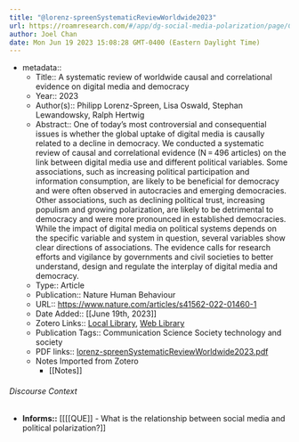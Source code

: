 ```yaml
---
title: "@lorenz-spreenSystematicReviewWorldwide2023"
url: https://roamresearch.com/#/app/dg-social-media-polarization/page/CB_X4SFL6
author: Joel Chan
date: Mon Jun 19 2023 15:08:28 GMT-0400 (Eastern Daylight Time)
---
```


- metadata::
    - Title:: A systematic review of worldwide causal and correlational evidence on digital media and democracy
    - Year:: 2023
    - Author(s):: Philipp Lorenz-Spreen, Lisa Oswald, Stephan Lewandowsky, Ralph Hertwig
    - Abstract:: One of today’s most controversial and consequential issues is whether the global uptake of digital media is causally related to a decline in democracy. We conducted a systematic review of causal and correlational evidence (N = 496 articles) on the link between digital media use and different political variables. Some associations, such as increasing political participation and information consumption, are likely to be beneficial for democracy and were often observed in autocracies and emerging democracies. Other associations, such as declining political trust, increasing populism and growing polarization, are likely to be detrimental to democracy and were more pronounced in established democracies. While the impact of digital media on political systems depends on the specific variable and system in question, several variables show clear directions of associations. The evidence calls for research efforts and vigilance by governments and civil societies to better understand, design and regulate the interplay of digital media and democracy.
    - Type:: Article
    - Publication:: Nature Human Behaviour
    - URL:: https://www.nature.com/articles/s41562-022-01460-1
    - Date Added:: [[June 19th, 2023]]
    - Zotero Links:: [Local Library](zotero://select/groups/4985507/items/4MVZLUQG), [Web Library](https://www.zotero.org/groups/4985507/items/4MVZLUQG)
    - Publication Tags:: Communication Science Society technology and society
    - PDF links:: [lorenz-spreenSystematicReviewWorldwide2023.pdf](zotero://open-pdf/groups/4985507/items/THYVPMPP)
    - Notes Imported from Zotero
        - [[Notes]]

###### Discourse Context

- **Informs::** [[[[QUE]] - What is the relationship between social media and political polarization?]]
